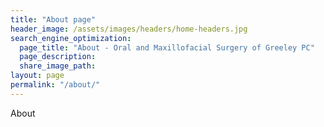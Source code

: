 ```yaml
---
title: "About page"
header_image: /assets/images/headers/home-headers.jpg
search_engine_optimization:
  page_title: "About - Oral and Maxillofacial Surgery of Greeley PC"
  page_description:
  share_image_path:
layout: page
permalink: "/about/"
---
```


About